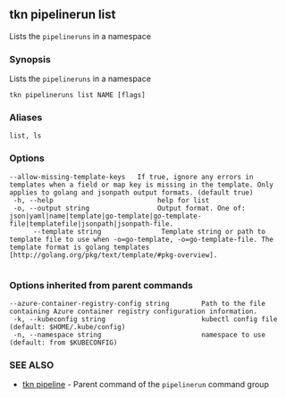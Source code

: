 ## tkn pipelinerun list

Lists the `pipelineruns` in a namespace

### Synopsis

Lists the `pipelineruns` in a namespace

```
tkn pipelineruns list NAME [flags]
```

### Aliases

```
list, ls
```

### Options

```
--allow-missing-template-keys   If true, ignore any errors in templates when a field or map key is missing in the template. Only applies to golang and jsonpath output formats. (default true)
 -h, --help                          help for list
 -o, --output string                 Output format. One of: json|yaml|name|template|go-template|go-template-file|templatefile|jsonpath|jsonpath-file.
      --template string               Template string or path to template file to use when -o=go-template, -o=go-template-file. The template format is golang templates [http://golang.org/pkg/text/template/#pkg-overview].


```

### Options inherited from parent commands

```
--azure-container-registry-config string        Path to the file containing Azure container registry configuration information.
 -k, --kubeconfig string                        kubectl config file (default: $HOME/.kube/config)
 -n, --namespace string                         namespace to use (default: from $KUBECONFIG)
```

### SEE ALSO

* [tkn pipeline](tkn_pipelinerun.md)	 - Parent command of the `pipelinerun` command group
